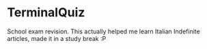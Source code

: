 # TerminalQuiz
School exam revision. This actually helped me learn Italian Indefinite articles, made it in a study break :P
